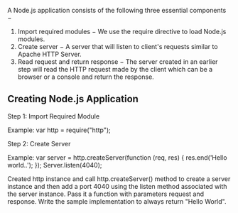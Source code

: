 A Node.js application consists of the following three essential components −

1. Import required modules − We use the require directive to load Node.js modules.
2. Create server − A server that will listen to client's requests similar to Apache HTTP Server.
3. Read request and return response − The server created in an earlier step will read the HTTP request made by the client which can be a browser or a console and return the response.

## Creating Node.js Application

Step 1: Import Required Module 

 Example:  var http = require("http"); 

Step 2: Create Server

Example:  var server = http.createServer(function (req, res) {
     res.end('Hello world..');
});
Server.listen(4040);

Created http instance and call http.createServer() method to create a server instance and then add a port 4040 using the listen method associated with the server instance. Pass it a function with parameters request and response. Write the sample implementation to always return "Hello World".
